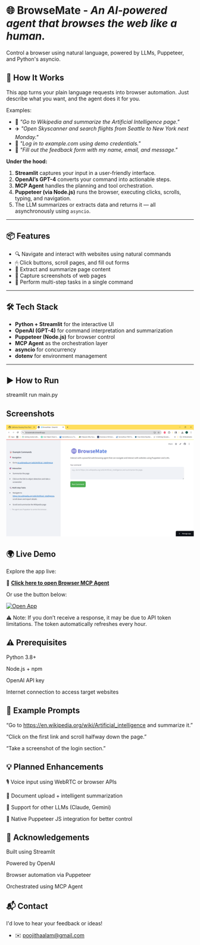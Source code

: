 # 🌐 BrowseMate - *An AI-powered agent that browses the web like a human.*

Control a browser using natural language, powered by LLMs, Puppeteer, and Python's asyncio.

## 🚀 How It Works

This app turns your plain language requests into browser automation. Just describe what you want, and the agent does it for you.

Examples:

- 🧠 *"Go to Wikipedia and summarize the Artificial Intelligence page."*
- ✈️ *"Open Skyscanner and search flights from Seattle to New York next Monday."*
- 🔐 *"Log in to example.com using demo credentials."*
- 📝 *"Fill out the feedback form with my name, email, and message."*

**Under the hood:**

1. **Streamlit** captures your input in a user-friendly interface.
2. **OpenAI’s GPT-4** converts your command into actionable steps.
3. **MCP Agent** handles the planning and tool orchestration.
4. **Puppeteer (via Node.js)** runs the browser, executing clicks, scrolls, typing, and navigation.
5. The LLM summarizes or extracts data and returns it — all asynchronously using `asyncio`.

---

## 📦 Features

- 🔍 Navigate and interact with websites using natural commands
- 🖱 Click buttons, scroll pages, and fill out forms
- 📝 Extract and summarize page content
- 📸 Capture screenshots of web pages
- 🔄 Perform multi-step tasks in a single command

---

## 🛠 Tech Stack

- **Python + Streamlit** for the interactive UI
- **OpenAI (GPT-4)** for command interpretation and summarization
- **Puppeteer (Node.js)** for browser control
- **MCP Agent** as the orchestration layer
- **asyncio** for concurrency
- **dotenv** for environment management

---

## ▶️ How to Run

streamlit run main.py



## Screenshots

![App Screenshot](https://github.com/PoojithaAlam/BrowseMate/blob/92f4185ec12708be640b376afab984055a971716/BrowseMate.png)


##  🌍 Live Demo

Explore the app live:

🔗 **[Click here to open Browser MCP Agent](https://browsemate.streamlit.app/)**

Or use the button below:

<p align="left">
  <a href="https://your-app-url.streamlit.app" target="_blank">
    <img src="https://browsemate.streamlit.app/" alt="Open App">
  </a>
</p>

⚠️ Note: If you don’t receive a response, it may be due to API token limitations. The token automatically refreshes every hour.

## ⚠️ Prerequisites
Python 3.8+

Node.js + npm

OpenAI API key

Internet connection to access target websites


## 📄 Example Prompts

“Go to https://en.wikipedia.org/wiki/Artificial_intelligence and summarize it.”

“Click on the first link and scroll halfway down the page.”

“Take a screenshot of the login section.”


## 💡 Planned Enhancements

🎙️ Voice input using WebRTC or browser APIs

📄 Document upload + intelligent summarization

🧠 Support for other LLMs (Claude, Gemini)

🔧 Native Puppeteer JS integration for better control
## 🙌 Acknowledgements

Built using Streamlit

Powered by OpenAI

Browser automation via Puppeteer

Orchestrated using MCP Agent

## 📬 Contact

I'd love to hear your feedback or ideas!

- ✉️ poojithaalam@gmail.com
